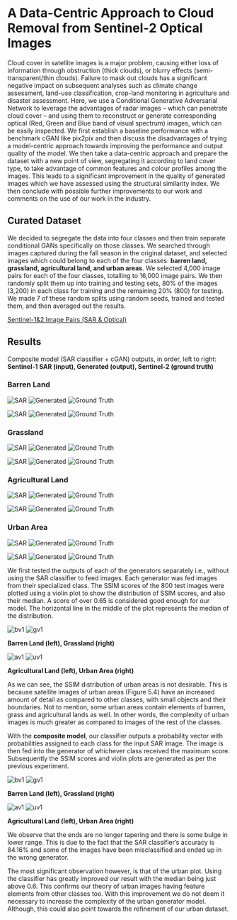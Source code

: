 # A Data-Centric Approach to Cloud Removal from Sentinel-2 Optical Images

Cloud cover in satellite images is a major problem, causing either loss of information through obstruction (thick clouds), or blurry effects (semi-transparent/thin clouds). Failure to mask out clouds has a significant negative impact on subsequent analyses such as climate change assessment, land-use classification, crop-land monitoring in agriculture and disaster assessment. Here, we use a Conditional Generative Adversarial Network to leverage the advantages of radar images – which can penetrate cloud cover – and using them to reconstruct or generate corresponding optical (Red, Green and Blue band of visual spectrum) images, which can be easily inspected. We first establish a baseline performance with a benchmark cGAN like pix2pix and then discuss the disadvantages of trying a model-centric approach towards improving the performance and output quality of the model. We then take a data-centric approach and prepare the dataset with a new point of view, segregating it according to land cover type, to take advantage of common features and colour profiles among the images. This leads to a significant improvement in the quality of generated images which we have assessed using the structural similarity index. We then conclude with possible further improvements to our work and comments on the use of our work in the industry.

## Curated Dataset

We decided to segregate the data into four classes and then train separate conditional GANs specifically on those classes. We searched through images captured during the fall season in the original dataset, and selected images which could belong to each of the four classes: **barren land, grassland, agricultural land, and urban areas**. We selected 4,000 image pairs for each of the four classes, totalling to 16,000 image pairs. We then randomly split them up into training and testing sets, 80% of the images (3,200) in each class for training and the remaining 20% (800) for testing. We made 7 of these random splits using random seeds, trained and tested them, and then averaged out the results.

[Sentinel-1&2 Image Pairs (SAR & Optical)](https://www.kaggle.com/datasets/requiemonk/sentinel12-image-pairs-segregated-by-terrain)

## Results

Composite model (SAR classifier + cGAN) outputs, in order, left to right: __Sentinel-1 SAR (input), Generated (output), Sentinel-2 (ground truth)__

### Barren Land

![SAR](/images/barren4_1.png) ![Generated](images/barren4_2.png) ![Ground Truth](images/barren4_3.png)

![SAR](/images/barren5_1.png) ![Generated](images/barren5_2.png) ![Ground Truth](images/barren5_3.png)

### Grassland

![SAR](/images/grass1_1.png) ![Generated](images/grass1_2.png) ![Ground Truth](images/grass1_3.png)

![SAR](/images/grass2_1.png) ![Generated](images/grass2_2.png) ![Ground Truth](images/grass2_3.png)

### Agricultural Land

![SAR](/images/agri1_1.png) ![Generated](images/agri1_2.png) ![Ground Truth](images/agri1_3.png)

![SAR](/images/agri2_1.png) ![Generated](images/agri2_2.png) ![Ground Truth](images/agri2_3.png)

### Urban Area

![SAR](/images/urban1_1.png) ![Generated](images/urban1_2.png) ![Ground Truth](images/urban1_3.png)

![SAR](/images/urban4_1.png) ![Generated](images/urban4_2.png) ![Ground Truth](images/urban4_3.png)

We first tested the outputs of each of the generators separately i.e., without using the SAR classifier to feed images. Each generator was fed images from their specialized class. The SSIM scores of the 800 test images were plotted using a violin plot to show the distribution of SSIM scores, and also their median. A score of over 0.65 is considered good enough for our model. The horizontal line in the middle of the plot represents the median of the distribution.

![bv1](/images/barren_violin.png) ![gv1](images/grass_violin.png)

**Barren Land (left), Grassland (right)**

![av1](/images/agri_violin.png) ![uv1](images/urban_violin.png)

**Agricultural Land (left), Urban Area (right)**

As we can see, the SSIM distribution of urban areas is not desirable. This is because satellite images of urban areas (Figure 5.4) have an increased amount of detail as compared to other classes, with small objects and their boundaries. Not to mention, some urban areas contain elements of barren, grass and agricultural lands as well. In other words, the complexity of urban images is much greater as compared to images of the rest of the classes.

With the __composite model__, our classifier outputs a probability vector with probabilities assigned to each class for the input SAR image. The image is then fed into the generator of whichever class received the maximum score. Subsequently the SSIM scores and violin plots are generated as per the previous experiment.

![bv1](/images/barren_violin2.png) ![gv1](images/grass_violin2.png)

**Barren Land (left), Grassland (right)**

![av1](/images/agri_violin2.png) ![uv1](images/urban_violin2.png)

**Agricultural Land (left), Urban Area (right)**

We observe that the ends are no longer tapering and there is some bulge in lower range. This is due to the fact that the SAR classifier’s accuracy is 84.16% and some of the images have been misclassified and ended up in the wrong generator.

The most significant observation however, is that of the urban plot. Using the classifier has greatly improved our result with the median being just above 0.6. This confirms our theory of urban images having feature elements from other classes too. With this improvement we do not deem it necessary to increase the complexity of the urban generator model. Although, this could also point towards the refinement of our urban dataset.
